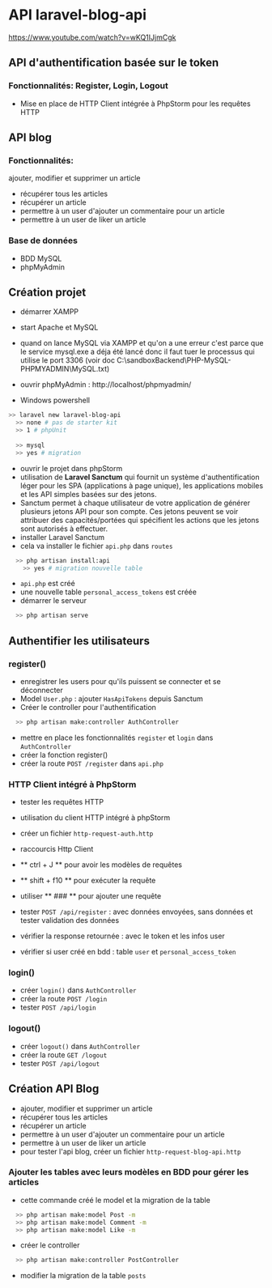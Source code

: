 # API laravel-blog-api
https://www.youtube.com/watch?v=wKQ1IJjmCgk

## API d'authentification basée sur le token
### Fonctionnalités: Register, Login, Logout
- Mise en place de HTTP Client intégrée à PhpStorm pour les requêtes HTTP

## API blog
### Fonctionnalités:
ajouter, modifier et supprimer un article
- récupérer tous les articles
- récupérer un article
- permettre à un user d'ajouter un commentaire pour un article
- permettre à un user de liker un article

### Base de données
- BDD MySQL
- phpMyAdmin

## Création projet

- démarrer XAMPP
- start Apache et MySQL
- quand on lance MySQL via XAMPP et qu'on a une erreur c'est parce que le service mysql.exe a déja été lancé donc 
il faut tuer le processus qui utilise le port 3306 (voir doc C:\sandboxBackend\PHP-MySQL-PHPMYADMIN\MySQL.txt)
- ouvrir phpMyAdmin : http://localhost/phpmyadmin/


- Windows powershell

```bash
>> laravel new laravel-blog-api
  >> none # pas de starter kit
  >> 1 # phpUnit
  
  >> mysql
  >> yes # migration
```

- ouvrir le projet dans phpStorm
- utilisation de **Laravel Sanctum** qui fournit un système d'authentification léger pour les SPA (applications à page unique), les applications mobiles et les API simples basées sur des jetons.
- Sanctum permet à chaque utilisateur de votre application de générer plusieurs jetons API pour son compte. Ces jetons peuvent se voir attribuer des capacités/portées qui spécifient les actions que les jetons sont autorisés à effectuer.
- installer Laravel Sanctum
- cela va installer le fichier `api.php` dans `routes`

```bash
  >> php artisan install:api
    >> yes # migration nouvelle table
```

- `api.php` est créé
- une nouvelle table `personal_access_tokens` est créée
- démarrer le serveur

```bash
  >> php artisan serve
```

## Authentifier les utilisateurs

### register()
- enregistrer les users pour qu'ils puissent se connecter et se déconnecter
- Model `User.php` : ajouter `HasApiTokens` depuis Sanctum
- Créer le controller pour l'authentification

```bash
  >> php artisan make:controller AuthController
```

- mettre en place les fonctionnalités `register` et `login` dans `AuthController`
- créer la fonction register()
- créer la route `POST /register` dans `api.php`


### HTTP Client intégré à PhpStorm
- tester les requêtes HTTP
- utilisation du client HTTP intégré à phpStorm
- créer un fichier `http-request-auth.http`
- raccourcis Http Client 
- ** ctrl + J ** pour avoir les modèles de requêtes
- ** shift + f10 ** pour exécuter la requête
- utiliser ** ### ** pour ajouter une requête


- tester `POST /api/register` : avec données envoyées, sans données et tester validation des données
- vérifier la response retournée : avec le token et les infos user
- vérifier si user créé en bdd : table `user` et `personal_access_token`

### login()
- créer `login()` dans `AuthController`
- créer la route `POST /login`
- tester `POST /api/login`


### logout()
- créer `logout()` dans `AuthController`
- créer la route `GET /logout`
- tester  `POST /api/logout`


## Création API Blog
- ajouter, modifier et supprimer un article
- récupérer tous les articles
- récupérer un article
- permettre à un user d'ajouter un commentaire pour un article
- permettre à un user de liker un article
- pour tester l'api blog, créer un fichier `http-request-blog-api.http`

### Ajouter les tables avec leurs modèles en BDD pour gérer les articles

- cette commande créé le model et la migration de la table
```bash
  >> php artisan make:model Post -m
  >> php artisan make:model Comment -m
  >> php artisan make:model Like -m
```

- créer le controller
```bash
  >> php artisan make:controller PostController
```

- modifier la migration de la table `posts`

















